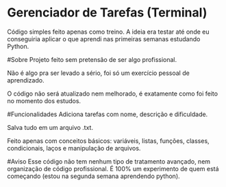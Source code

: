 # Gerenciador de Tarefas (Terminal)
Código simples feito apenas como treino. A ideia era testar até onde eu conseguiria aplicar o que aprendi nas primeiras semanas estudando Python.

#Sobre
Projeto feito sem pretensão de ser algo profissional.

Não é algo pra ser levado a sério, foi só um exercício pessoal de aprendizado.

O código não será atualizado nem melhorado, é exatamente como foi feito no momento dos estudos.

#Funcionalidades
Adiciona tarefas com nome, descrição e dificuldade.

Salva tudo em um arquivo .txt.

Feito apenas com conceitos básicos: variáveis, listas, funções, classes, condicionais, laços e manipulação de arquivos.

#Aviso
Esse código não tem nenhum tipo de tratamento avançado, nem organização de código profissional. É 100% um experimento de quem está começando (estou na segunda semana aprendendo python).
